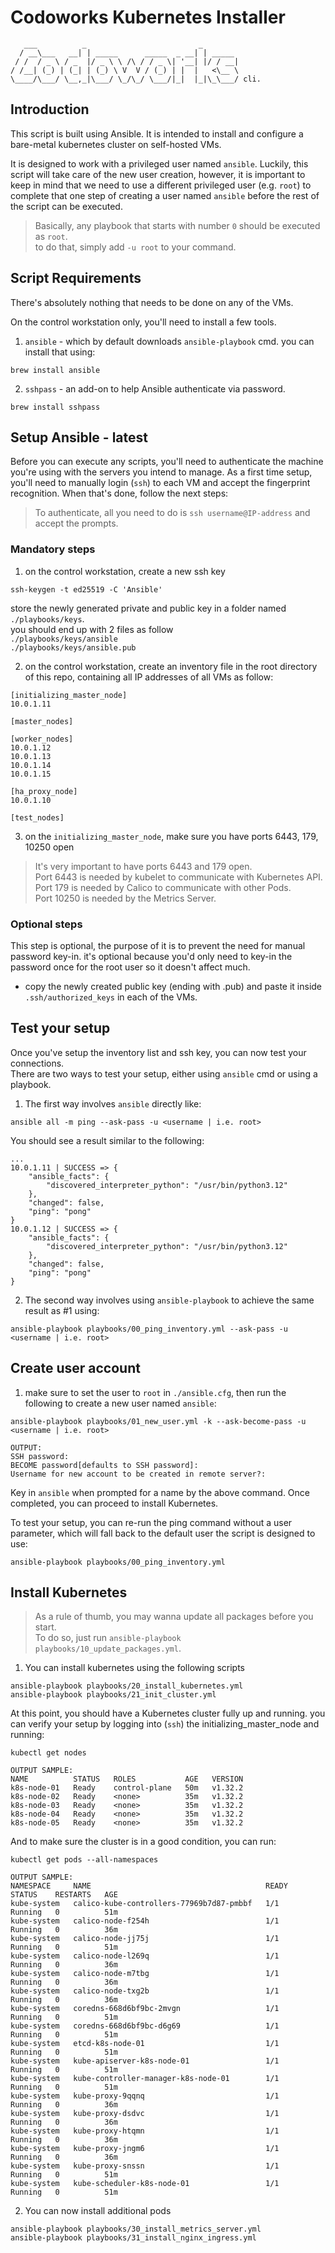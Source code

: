 # Codoworks Kubernetes Installer

```
   ___          _                         _        
  / __\___   __| | _____      _____  _ __| | _____ 
 / /  / _ \ / _  |/ _ \ \ /\ / / _ \| '__| |/ / __|
/ /__| (_) | (_| | (_) \ V  V / (_) | |  |   <\__ \
\____/\___/ \__,_|\___/ \_/\_/ \___/|_|  |_|\_\___/ cli.

```

## Introduction
This script is built using Ansible. It is intended to install and configure a bare-metal kubernetes cluster on self-hosted VMs.

It is designed to work with a privileged user named `ansible`. Luckily, this script will take care of the new user creation, however, it is important to keep in mind that we need to use a different privileged user (e.g. `root`) to complete that one step of creating a user named `ansible` before the rest of the script can be executed. 

> Basically, any playbook that starts with number `0` should be executed as `root`.\
> to do that, simply add `-u root` to your command.

## Script Requirements

There's absolutely nothing that needs to be done on any of the VMs.

On the control workstation only, you'll need to install a few tools.
1. `ansible` - which by default downloads `ansible-playbook` cmd. you can install that using:
```
brew install ansible
```
2. `sshpass` - an add-on to help Ansible authenticate via password.
```
brew install sshpass
```

## Setup Ansible - latest

Before you can execute any scripts, you'll need to authenticate the machine you're using with the servers you intend to manage. As a first time setup, you'll need to manually login (`ssh`) to each VM and accept the fingerprint recognition. When that's done, follow the next steps:

> To authenticate, all you need to do is `ssh username@IP-address` and accept the prompts.

### Mandatory steps

1. on the control workstation, create a new ssh key
```
ssh-keygen -t ed25519 -C 'Ansible'
```
store the newly generated private and public key in a folder named `./playbooks/keys`.\
you should end up with 2 files as follow\
`./playbooks/keys/ansible`\
`./playbooks/keys/ansible.pub`

2. on the control workstation, create an inventory file in the root directory of this repo, containing all IP addresses of all VMs as follow:
```
[initializing_master_node]
10.0.1.11

[master_nodes]

[worker_nodes]
10.0.1.12
10.0.1.13
10.0.1.14
10.0.1.15

[ha_proxy_node]
10.0.1.10

[test_nodes]

```

3. on the `initializing_master_node`, make sure you have ports 6443, 179, 10250 open
> It's very important to have ports 6443 and 179 open.\
> Port 6443 is needed by kubelet to communicate with Kubernetes API.\
> Port 179 is needed by Calico to communicate with other Pods.\
> Port 10250 is needed by the Metrics Server.

### Optional steps

This step is optional, the purpose of it is to prevent the need for manual password key-in. it's optional because you'd only need to key-in the password once for the root user so it doesn't affect much. 

- copy the newly created public key (ending with .pub) and paste it inside `.ssh/authorized_keys` in each of the VMs.

## Test your setup
Once you've setup the inventory list and ssh key, you can now test your connections.\
There are two ways to test your setup, either using `ansible` cmd or using a playbook. 

1. The first way involves `ansible` directly like:
```
ansible all -m ping --ask-pass -u <username | i.e. root>
```
You should see a result similar to the following: 
```
...
10.0.1.11 | SUCCESS => {
    "ansible_facts": {
        "discovered_interpreter_python": "/usr/bin/python3.12"
    },
    "changed": false,
    "ping": "pong"
}
10.0.1.12 | SUCCESS => {
    "ansible_facts": {
        "discovered_interpreter_python": "/usr/bin/python3.12"
    },
    "changed": false,
    "ping": "pong"
}
```

2. The second way involves using `ansible-playbook` to achieve the same result as #1 using:
```
ansible-playbook playbooks/00_ping_inventory.yml --ask-pass -u <username | i.e. root>
```

## Create user account
1. make sure to set the user to `root` in `./ansible.cfg`, then run the following to create a new user named `ansible`:
```
ansible-playbook playbooks/01_new_user.yml -k --ask-become-pass -u <username | i.e. root>

OUTPUT:
SSH password: 
BECOME password[defaults to SSH password]: 
Username for new account to be created in remote server?:
```
Key in `ansible` when prompted for a name by the above command. Once completed, you can proceed to install Kubernetes.

To test your setup, you can re-run the ping command without a user parameter, which will fall back to the default user the script is designed to use:
```
ansible-playbook playbooks/00_ping_inventory.yml
```

## Install Kubernetes

> As a rule of thumb, you may wanna update all packages before you start.\
> To do so, just run `ansible-playbook playbooks/10_update_packages.yml`.

1. You can install kubernetes using the following scripts
```
ansible-playbook playbooks/20_install_kubernetes.yml  
ansible-playbook playbooks/21_init_cluster.yml  
```
At this point, you should have a Kubernetes cluster fully up and running. you can verify your setup by logging into (`ssh`) the initializing_master_node and running:
```
kubectl get nodes 

OUTPUT SAMPLE:
NAME          STATUS   ROLES           AGE   VERSION
k8s-node-01   Ready    control-plane   50m   v1.32.2
k8s-node-02   Ready    <none>          35m   v1.32.2
k8s-node-03   Ready    <none>          35m   v1.32.2
k8s-node-04   Ready    <none>          35m   v1.32.2
k8s-node-05   Ready    <none>          35m   v1.32.2    
```
And to make sure the cluster is in a good condition, you can run:
```
kubectl get pods --all-namespaces

OUTPUT SAMPLE:
NAMESPACE     NAME                                       READY   STATUS    RESTARTS   AGE
kube-system   calico-kube-controllers-77969b7d87-pmbbf   1/1     Running   0          51m
kube-system   calico-node-f254h                          1/1     Running   0          36m
kube-system   calico-node-jj75j                          1/1     Running   0          51m
kube-system   calico-node-l269q                          1/1     Running   0          36m
kube-system   calico-node-m7tbg                          1/1     Running   0          36m
kube-system   calico-node-txg2b                          1/1     Running   0          36m
kube-system   coredns-668d6bf9bc-2mvgn                   1/1     Running   0          51m
kube-system   coredns-668d6bf9bc-d6g69                   1/1     Running   0          51m
kube-system   etcd-k8s-node-01                           1/1     Running   0          51m
kube-system   kube-apiserver-k8s-node-01                 1/1     Running   0          51m
kube-system   kube-controller-manager-k8s-node-01        1/1     Running   0          51m
kube-system   kube-proxy-9qqnq                           1/1     Running   0          36m
kube-system   kube-proxy-dsdvc                           1/1     Running   0          36m
kube-system   kube-proxy-htqmn                           1/1     Running   0          36m
kube-system   kube-proxy-jngm6                           1/1     Running   0          36m
kube-system   kube-proxy-snssn                           1/1     Running   0          51m
kube-system   kube-scheduler-k8s-node-01                 1/1     Running   0          51m
```

2. You can now install additional pods 
```
ansible-playbook playbooks/30_install_metrics_server.yml  
ansible-playbook playbooks/31_install_nginx_ingress.yml  
```


